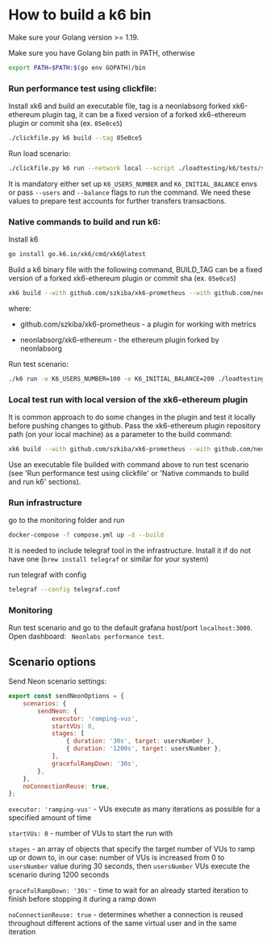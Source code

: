 # How to build a k6 bin

Make sure your Golang version >= 1.19.

Make sure you have Golang bin path in PATH, otherwise
```bash
export PATH=$PATH:$(go env GOPATH)/bin
```


### Run performance test using clickfile:
Install xk6 and build an executable file, tag is a neonlabsorg forked xk6-ethereum plugin tag, it can be a fixed version of a forked xk6-ethereum plugin or commit sha (ex. ```05e0ce5```)
```bash
./clickfile.py k6 build --tag 05e0ce5
```

Run load scenario:
```bash
./clickfile.py k6 run --network local --script ./loadtesting/k6/tests/sendNeon.test.js --users 100 --balance 200
```

It is mandatory either set up `K6_USERS_NUMBER` and `K6_INITIAL_BALANCE` envs or pass `--users` and `--balance` flags to run the command. We need these values to prepare test accounts for further transfers transactions. 

### Native commands to build and run k6:
Install k6
```bash
go install go.k6.io/xk6/cmd/xk6@latest
```
Build a k6 binary file with the following command, BUILD_TAG can be a fixed version of a forked xk6-ethereum plugin or commit sha (ex. ```05e0ce5```)
 ```bash
xk6 build --with github.com/szkiba/xk6-prometheus --with github.com/neonlabsorg/xk6-ethereum@${BUILD_TAG}
```
where: 

- github.com/szkiba/xk6-prometheus - a plugin for working with metrics

- neonlabsorg/xk6-ethereum - the ethereum plugin forked by neonlabsorg

Run test scenario:
```bash
./k6 run -e K6_USERS_NUMBER=100 -e K6_INITIAL_BALANCE=200 ./loadtesting/k6/tests/sendNeon.test.js
```

### Local test run with local version of the xk6-ethereum plugin
It is common approach to do some changes in the plugin and test it locally before pushing changes to github.
Pass the xk6-ethereum plugin repository path (on your local machine) as a parameter to the build command:
```bash
xk6 build --with github.com/szkiba/xk6-prometheus --with github.com/neonlabsorg/xk6-ethereum="<path_to_xk6_ethereum_plugin_repository>" 
```
Use an executable file builded with command above to run test scenario (see 'Run performance test using clickfile' or 'Native commands to build and run k6' sections).

### Run infrastructure
go to the monitoring folder and run
```bash
docker-compose -f compose.yml up -d --build
```
It is needed to include telegraf tool in the infrastructure. Install it if do not have one (```brew install telegraf``` or similar for your system)

run telegraf with config
```bash
telegraf --config telegraf.conf
```
### Monitoring
Run test scenario and go to the default grafana host/port ```localhost:3000```. Open dashboard: ``` Neonlabs performance test```.

## Scenario options
Send Neon scenario settings:
```js
export const sendNeonOptions = {
    scenarios: {
        sendNeon: {
            executor: 'ramping-vus',
            startVUs: 0,
            stages: [
                { duration: '30s', target: usersNumber },
                { duration: '1200s', target: usersNumber },
            ],
            gracefulRampDown: '30s',
        },
    },
    noConnectionReuse: true,
};
```
```executor: 'ramping-vus'``` -  VUs execute as many iterations as possible for a specified amount of time

```startVUs: 0``` - number of VUs to start the run with

```stages``` - an array of objects that specify the target number of VUs to ramp up or down to, in our case: number of VUs is increased from 0 to `usersNumber` value during 30 seconds, then `usersNumber` VUs execute the scenario during 1200 seconds

```gracefulRampDown: '30s'``` - time to wait for an already started iteration to finish before stopping it during a ramp down 

```noConnectionReuse: true``` - determines whether a connection is reused throughout different actions of the same virtual user and in the same iteration